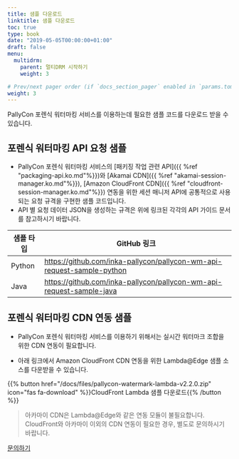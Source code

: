 ```yaml
---
title: 샘플 다운로드
linktitle: 샘플 다운로드
toc: true
type: book
date: "2019-05-05T00:00:00+01:00"
draft: false
menu:
  multidrm:
    parent: 멀티DRM 시작하기
    weight: 3

# Prev/next pager order (if `docs_section_pager` enabled in `params.toml`)
weight: 3
---
```


PallyCon 포렌식 워터마킹 서비스를 이용하는데 필요한 샘플 코드를 다운로드 받을 수 있습니다.

## 포렌식 워터마킹 API 요청 샘플

- PallyCon 포렌식 워터마킹 서비스의 [패키징 작업 관련 API]({{ %ref "packaging-api.ko.md"%}})와 [Akamai CDN]({{ %ref "akamai-session-manager.ko.md"%}}), [Amazon CloudFront CDN]({{ %ref "cloudfront-session-manager.ko.md"%}}) 연동을 위한 세션 매니저 API에 공통적으로 사용되는 요청 규격을 구현한 샘플 코드입니다.
- API 별 요청 데이터 JSON을 생성하는 규격은 위에 링크된 각각의 API 가이드 문서를 참고하시기 바랍니다.

|샘플 타입 |GitHub 링크 |
|---|---|
|Python| <https://github.com/inka-pallycon/pallycon-wm-api-request-sample-python> |
|Java| <https://github.com/inka-pallycon/pallycon-wm-api-request-sample-java> |

## 포렌식 워터마킹 CDN 연동 샘플

- PallyCon 포렌식 워터마킹 서비스를 이용하기 위해서는 실시간 워터마크 조합을 위한 CDN 연동이 필요합니다.

- 아래 링크에서 Amazon CloudFront CDN 연동을 위한 Lambda@Edge 샘플 소스를 다운받을 수 있습니다.

 {{% button href="/docs/files/pallycon-watermark-lambda-v2.2.0.zip" icon="fas fa-download" %}}CloudFront Lambda 샘플 다운로드{{% /button %}}

> 아카마이 CDN은 Lambda@Edge와 같은 연동 모듈이 불필요합니다. CloudFront와 아카마이 이외의 CDN 연동이 필요한 경우, 별도로 문의하시기 바랍니다.

<a href="https://www.pallycon.com/contact/?lang=ko" target="_blank" class="btn btn-default">문의하기</a>
